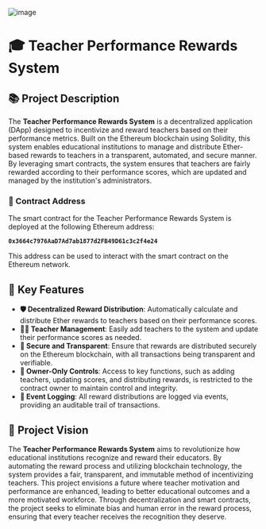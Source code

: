 ![image](https://github.com/user-attachments/assets/8ab4c00f-36e1-42ac-ba49-910743972a3e)

# 🎓 Teacher Performance Rewards System

## 📚 Project Description

The **Teacher Performance Rewards System** is a decentralized application (DApp) designed to incentivize and reward teachers based on their performance metrics. Built on the Ethereum blockchain using Solidity, this system enables educational institutions to manage and distribute Ether-based rewards to teachers in a transparent, automated, and secure manner. By leveraging smart contracts, the system ensures that teachers are fairly rewarded according to their performance scores, which are updated and managed by the institution's administrators.

### 🔗 Contract Address

The smart contract for the Teacher Performance Rewards System is deployed at the following Ethereum address:

**`0x3664c7976AaD7Ad7ab1877d2FB49D61c3c2f4e24`**

This address can be used to interact with the smart contract on the Ethereum network.

## 🌟 Key Features

- **🛡️ Decentralized Reward Distribution**: Automatically calculate and distribute Ether rewards to teachers based on their performance scores.
- **👩‍🏫 Teacher Management**: Easily add teachers to the system and update their performance scores as needed.
- **🔐 Secure and Transparent**: Ensure that rewards are distributed securely on the Ethereum blockchain, with all transactions being transparent and verifiable.
- **🔑 Owner-Only Controls**: Access to key functions, such as adding teachers, updating scores, and distributing rewards, is restricted to the contract owner to maintain control and integrity.
- **📜 Event Logging**: All reward distributions are logged via events, providing an auditable trail of transactions.

## 🎯 Project Vision

The **Teacher Performance Rewards System** aims to revolutionize how educational institutions recognize and reward their educators. By automating the reward process and utilizing blockchain technology, the system provides a fair, transparent, and immutable method of incentivizing teachers. This project envisions a future where teacher motivation and performance are enhanced, leading to better educational outcomes and a more motivated workforce. Through decentralization and smart contracts, the project seeks to eliminate bias and human error in the reward process, ensuring that every teacher receives the recognition they deserve.
